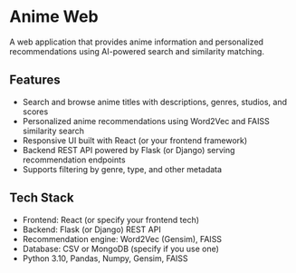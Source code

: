 # Anime Web

A web application that provides anime information and personalized recommendations using AI-powered search and similarity matching.

## Features

- Search and browse anime titles with descriptions, genres, studios, and scores
- Personalized anime recommendations using Word2Vec and FAISS similarity search
- Responsive UI built with React (or your frontend framework)
- Backend REST API powered by Flask (or Django) serving recommendation endpoints
- Supports filtering by genre, type, and other metadata

## Tech Stack

- Frontend: React (or specify your frontend tech)
- Backend: Flask (or Django) REST API
- Recommendation engine: Word2Vec (Gensim), FAISS
- Database: CSV or MongoDB (specify if you use one)
- Python 3.10, Pandas, Numpy, Gensim, FAISS
